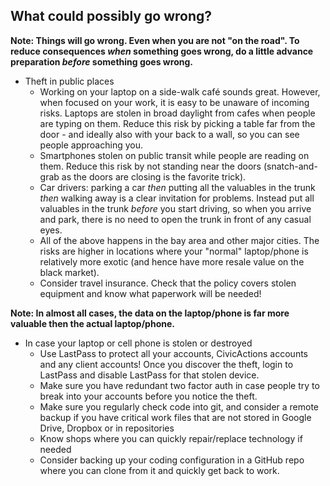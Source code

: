 ## What could possibly go wrong?

**Note: Things will go wrong. Even when you are not "on the road". To reduce consequences _when_ something goes wrong, do a little advance preparation _before_ something goes wrong.**

- Theft in public places
  - Working on your laptop on a side-walk café sounds great. However, when focused on your work, it is easy to be unaware of incoming risks. Laptops are stolen in broad daylight from cafes when people are typing on them. Reduce this risk by picking a table far from the door - and ideally also with your back to a wall, so you can see people approaching you.
  - Smartphones stolen on public transit while people are reading on them. Reduce this risk by not standing near the doors (snatch-and-grab as the doors are closing is the favorite trick).
  - Car drivers: parking a car _then_ putting all the valuables in the trunk _then_ walking away is a clear invitation for problems. Instead put all valuables in the trunk _before_ you start driving, so when you arrive and park, there is no need to open the trunk in front of any casual eyes.
  - All of the above happens in the bay area and other major cities. The risks are higher in locations where your "normal" laptop/phone is relatively more exotic (and hence have more resale value on the black market).
  - Consider travel insurance. Check that the policy covers stolen equipment and know what paperwork will be needed!

**Note: In almost all cases, the data on the laptop/phone is far more valuable then the actual laptop/phone.**

- In case your laptop or cell phone is stolen or destroyed
  - Use LastPass to protect all your accounts, CivicActions accounts and any client accounts! Once you discover the theft, login to LastPass and disable LastPass for that stolen device.
  - Make sure you have redundant two factor auth in case people try to break into your accounts before you notice the theft.
  - Make sure you regularly check code into git, and consider a remote backup if you have critical work files that are not stored in Google Drive, Dropbox or in repositories
  - Know shops where you can quickly repair/replace technology if needed
  - Consider backing up your coding configuration in a GitHub repo where you can clone from it and quickly get back to work.
